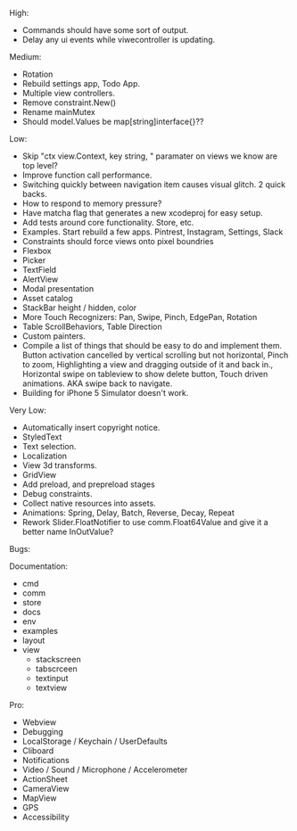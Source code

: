 High:
* Commands should have some sort of output.
* Delay any ui events while viwecontroller is updating.

Medium:
* Rotation
* Rebuild settings app, Todo App.
* Multiple view controllers.
* Remove constraint.New()
* Rename mainMutex
* Should model.Values be map[string]interface{}??

Low:
* Skip "ctx view.Context, key string, " paramater on views we know are top level?
* Improve function call performance.
* Switching quickly between navigation item causes visual glitch. 2 quick backs.
* How to respond to memory pressure?
* Have matcha flag that generates a new xcodeproj for easy setup.
* Add tests around core functionality. Store, etc.
* Examples. Start rebuild a few apps. Pintrest, Instagram, Settings, Slack
* Constraints should force views onto pixel boundries
* Flexbox
* Picker
* TextField
* AlertView
* Modal presentation
* Asset catalog
* StackBar height / hidden, color
* More Touch Recognizers: Pan, Swipe, Pinch, EdgePan, Rotation
* Table ScrollBehaviors, Table Direction
* Custom painters.
* Compile a list of things that should be easy to do and implement them. Button activation cancelled by vertical scrolling but not horizontal, Pinch to zoom, Highlighting a view and dragging outside of it and back in., Horizontal swipe on tableview to show delete button, Touch driven animations. AKA swipe back to navigate.
* Building for iPhone 5 Simulator doesn't work.

Very Low:
* Automatically insert copyright notice.
* StyledText
* Text selection.
* Localization
* View 3d transforms.
* GridView
* Add preload, and prepreload stages
* Debug constraints.
* Collect native resources into assets.
* Animations: Spring, Delay, Batch, Reverse, Decay, Repeat
* Rework Slider.FloatNotifier to use comm.Float64Value and give it a better name InOutValue?

Bugs:

Documentation:
* cmd
* comm
* store
* docs
* env
* examples
* layout
* view 
    * stackscreen
    * tabscrceen
    * textinput
    * textview

Pro:
* Webview
* Debugging
* LocalStorage / Keychain / UserDefaults
* Cliboard
* Notifications
* Video / Sound / Microphone / Accelerometer
* ActionSheet
* CameraView
* MapView
* GPS
* Accessibility
